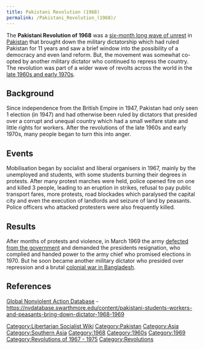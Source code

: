 ```yaml
---
title: Pakistani Revolution (1968)
permalink: /Pakistani_Revolution_(1968)/
---
```


The **Pakistani Revolution of 1968** was a [six-month long wave of
unrest](Timeline_of_Libertarian_Socialism_in_Southern_Asia.md "wikilink")
in [Pakistan](Pakistan.md "wikilink") that brought down the military
dictatorship which had ruled Pakistan for 11 years and saw a brief
window into the possibility of a democracy and even land reform. But,
the movement was somewhat co-opted by another military dictator who
continued to repress the country. The revolution was part of a wider
wave of revolts across the world in the [late 1960s and early
1970s](Revolutions_of_1967_-_1975.md "wikilink").

## Background

Since independence from the British Empire in 1947, Pakistan had only
seen 1 election (in 1947) and had otherwise been ruled by dictators that
presided over a corrupt and unequal country which had a small welfare
state and little rights for workers. After the revolutions of the late
1960s and early 1970s, many people began to turn this into anger.

## Events

Mobilisation began by socialist and liberal organisers in 1967, mainly
by the unemployed and students, with some students burning their degrees
in protests. After many protest marches were held, police opened fire on
one and killed 3 people, leading to an eruption in strikes, refusal to
pay public transport fares, more protests, road blockades which
paralysed the capital city and even the execution of landlords and
seizure of land by peasants. Police officers who attacked protesters
were also frequently killed.

## Results

After months of protests and violence, in March 1969 the army [defected
from the government](List_of_Mutinies.md "wikilink") and demanded the
presidents resignation, who complied and handed power to the army chief
who promised elections in 1970. But he soon became another military
dictator who presided over repression and a brutal [colonial war in
Bangladesh](Bangladeshi_Liberation_War.md "wikilink").

## References

[Global Nonviolent Action
Database](Global_Nonviolent_Action_Database.md "wikilink") -
<https://nvdatabase.swarthmore.edu/content/pakistani-students-workers-and-peasants-bring-down-dictator-1968-1969>

[Category:Libertarian Socialist
Wiki](Category:Libertarian_Socialist_Wiki.md "wikilink")
[Category:Pakistan](Category:Pakistan.md "wikilink")
[Category:Asia](Category:Asia.md "wikilink") [Category:Southern
Asia](Category:Southern_Asia.md "wikilink")
[Category:1968](Category:1968.md "wikilink")
[Category:1960s](Category:1960s.md "wikilink")
[Category:1969](Category:1969.md "wikilink") [Category:Revolutions of
1967 - 1975](Category:Revolutions_of_1967_-_1975.md "wikilink")
[Category:Revolutions](Category:Revolutions.md "wikilink")